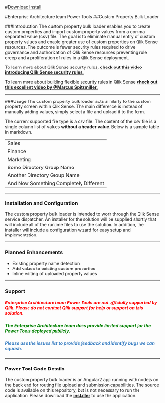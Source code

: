 #[Download Install](https://github.com/eapowertools/qscustomproploader/blob/master/Install/setup.exe)

#Enterprise Architecture team Power Tools
##Custom Property Bulk Loader

###Introduction
The custom property bulk loader enables you to create custom properties and import custom property values from a comma separated value (csv) file.  The goal is to eliminate manual entry of custom property values and enable greater use of custom properties on Qlik Sense resources.  The outcome is fewer security rules required to drive governance and authorization of Qlik Sense resources preventing rule creep and a proliferation of rules in a Qlik Sense deployment.

To learn more about Qlik Sense security rules, __[check out this video introducing Qlik Sense security rules.](https://drive.google.com/open?id=0BxBEVQthCb29ZjVXVEZpQUtOZk0)__

To learn more about building flexible security rules in Qlik Sense __[check out this excellent video by  @Marcus Spitzmiller.](https://community.qlik.com/videos/3762)__

---
###Usage
The custom property bulk loader acts similarly to the custom property screen within Qlik Sense.  The main difference is instead of manually adding values, simply select a file and upload it to the form.

The current supported file type is a csv file.  The content of the csv file is a single column list of values __without a header value__.  Below is a sample table in markdown.

<table>
<tr><td>Sales</td</tr>
<tr><td>Finance</td</tr>
<tr><td>Marketing</td</tr>
<tr><td>Some Directory Group Name</td</tr>
<tr><td>Another Directory Group Name</td</tr>
<tr><td>And Now Something Completely Different</td</tr>
</table>

---
### Installation and Configuration
The custom property bulk loader is intended to work through the Qlik Sense service dispatcher.  An installer for the solution will be supplied shortly that will include all of the runtime files to use the solution. In addition, the installer will include a configuration wizard for easy setup and implementation.

---
### Planned Enhancements
* Existing property name detection
* Add values to existing custom properties
* Inline editing of uploaded property values

---
### Support
<h5 style="color:red;">Enterprise Architecture team Power Tools are not officially supported by Qlik.  Please do not contact Qlik support for help or support on this solution.</h5>
<h5 style="color:green;">The Enterprise Architecture team does provide limited support for the Power Tools deployed publicly.</h5>
<h5 style="color:#4183c4">Please use the issues list to provide feedback and identify bugs we can squash.</h5>

---
### Power Tool Code Details
The custom property bulk loader is an Angular2 app running with nodejs on the back end for routing file upload and submission capabilities.  The source code is available on this repository, but is not necessary to run the application.  Please download the __[installer](https://github.com/eapowertools/qscustomproploader/blob/master/Install/setup.exe)__ to use the application.

